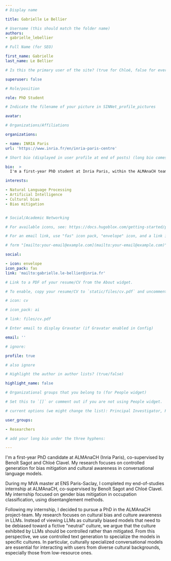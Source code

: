 ```yaml
---
# Display name

title: Gabrielle Le Bellier

# Username (this should match the folder name)
authors:
- gabrielle_lebellier

# Full Name (for SEO)

first_name: Gabrielle
last_name: Le Bellier

# Is this the primary user of the site? (true for Chloé, false for everyone else)

superuser: false

# Role/position

role: PhD Student

# Indicate the filename of your picture in SINNet_profile_pictures

avatar:

# Organizations/Affiliations

organizations:

- name: INRIA Paris
url: 'https://www.inria.fr/en/inria-paris-centre'

# Short bio (displayed in user profile at end of posts) (long bio comes later)

bio:  >
  I'm a first-year PhD student at Inria Paris, within the ALMAnaCH team. My research focuses on cultural bias and culture awareness in LLMs. I explore how LLMs are biased towards some cultures, and I'm using methods of controlled text generation to produce culturally-oriented answers that are not stereotypical. 

interests:

- Natural Language Processing
- Artificial Intelligence
- Cultural bias
- Bias mitigation


# Social/Academic Networking

# For available icons, see: https://docs.hugoblox.com/getting-started/page-builder/#icons

# For an email link, use "fas" icon pack, "envelope" icon, and a link in the

# form "[mailto:your-email@example.com](mailto:your-email@example.com)" or "#contact" for contact widget.

social:

- icon: envelope
icon_pack: fas
link: 'mailto:gabrielle.le-bellier@inria.fr'

# Link to a PDF of your resume/CV from the About widget.

# To enable, copy your resume/CV to `static/files/cv.pdf` and uncomment the lines below.

# icon: cv

# icon_pack: ai

# link: files/cv.pdf

# Enter email to display Gravatar (if Gravatar enabled in Config)

email: ''

# ignore:

profile: true

# also ignore

# Highlight the author in author lists? (true/false)

highlight_name: false

# Organizational groups that you belong to (for People widget)

# Set this to `[]` or comment out if you are not using People widget.

# current options (we might change the list): Principal Investigator, Researchers, Grad Students, Administration, Visitors, Alumni.

user_groups:

- Researchers

# add your long bio under the three hyphens:

---
```


I'm a first-year PhD candidate at ALMAnaCH (Inria Paris), co-supervised by Benoît Sagot and Chloé Clavel. My research focuses on controlled generation for bias mitigation and cultural awareness in conversational language models. 

During my MVA master at ENS Paris-Saclay, I completed my end-of-studies internship at ALMAnaCH, co-supervised by Benoît Sagot and Chloé Clavel. My internship focused on gender bias mitigation in occupation classification, using disentanglement methods. 

Following my internship, I decided to pursue a PhD in the ALMAnaCH project-team. My research focuses on cultural bias and culture awareness in LLMs. Instead of viewing LLMs as culturally biased models that need to be debiased toward a fictive "neutral" culture, we argue that the culture exhibited by LLMs should be controlled rather than mitigated. From this perspective, we use controlled text generation to specialize the models in specific cultures. In particular, culturally specialized conversational models are essential for interacting with users from diverse cultural backgrounds, especially those from low-resource ones. 
